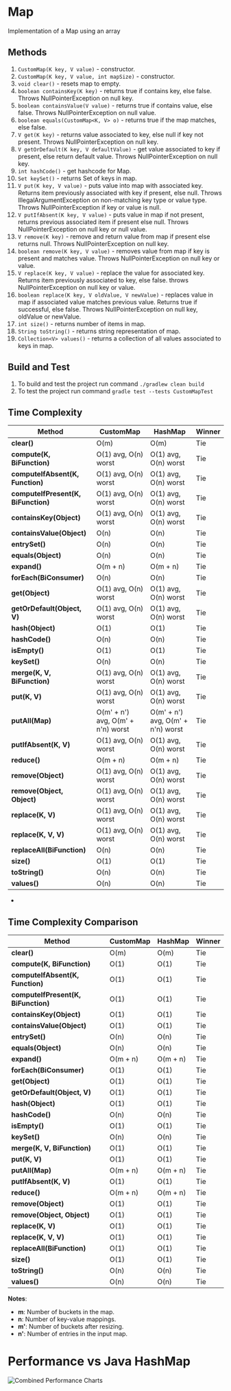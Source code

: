 # Map
Implementation of a Map using an array

## Methods
1. `CustomMap(K key, V value)` - constructor.
2. `CustomMap(K key, V value, int mapSize)` - constructor.
3. `void clear()` - resets map to empty.
4. `boolean containsKey(K key)` - returns true if contains key, else false. Throws NullPointerException on null key.
5. `boolean containsValue(V value)` - returns true if contains value, else false. Throws NullPointerException on null value.
6. `boolean equals(CustomMap<K, V> o)` - returns true if the map matches, else false.
7. `V get(K key)` - returns value associated to key, else null if key not present. Throws NullPointerException on null key. 
8. `V getOrDefault(K key, V defaultValue)` - get value associated to key if present, else return default value. Throws NullPointerException on null key.
9. `int hashCode()` - get hashcode for Map.
10. `Set keySet()` - returns Set of keys in map.
11. `V put(K key, V value)` - puts value into map with associated key. Returns item previously associated with key if present, else null. Throws IllegalArgumentException on non-matching key type or value type. Throws NullPointerException if key or value is null.
12. `V putIfAbsent(K key, V value)` - puts value in map if not present, returns previous associated item if present else null. Throws NullPointerException on null key or null value.
13. `V remove(K key)` - remove and return value from map if present else returns null. Throws NullPointerException on null key.
14. `boolean remove(K key, V value)` - removes value from map if key is present and matches value. Throws NullPointerException on null key or value.
15. `V replace(K key, V value)` - replace the value for associated key. Returns item previously associated to key, else false. throws NullPointerException on null key or value.
16. `boolean replace(K key, V oldValue, V newValue)` - replaces value in map if associated value matches previous value. Returns true if successful, else false. Throws NullPointerException on null key, oldValue or newValue.
17. `int size()` - returns number of items in map.
18. `String toString()` - returns string representation of map.
19. `Collection<V> values()` - returns a collection of all values associated to keys in map.

## Build and Test

1. To build and test the project run command `./gradlew clean build`
2. To test the project run command `gradle test --tests CustomMapTest`

## Time Complexity

| Method                              | CustomMap                         | HashMap                           | Winner |
|-------------------------------------|-----------------------------------|-----------------------------------|--------|
| **clear()**                         | O(m)                              | O(m)                              | Tie    |
| **compute(K, BiFunction)**          | O(1) avg, O(n) worst              | O(1) avg, O(n) worst              | Tie    |
| **computeIfAbsent(K, Function)**    | O(1) avg, O(n) worst              | O(1) avg, O(n) worst              | Tie    |
| **computeIfPresent(K, BiFunction)** | O(1) avg, O(n) worst              | O(1) avg, O(n) worst              | Tie    |
| **containsKey(Object)**             | O(1) avg, O(n) worst              | O(1) avg, O(n) worst              | Tie    |
| **containsValue(Object)**           | O(n)                              | O(n)                              | Tie    |
| **entrySet()**                      | O(n)                              | O(n)                              | Tie    |
| **equals(Object)**                  | O(n)                              | O(n)                              | Tie    |
| **expand()**                        | O(m + n)                          | O(m + n)                          | Tie    |
| **forEach(BiConsumer)**             | O(n)                              | O(n)                              | Tie    |
| **get(Object)**                     | O(1) avg, O(n) worst              | O(1) avg, O(n) worst              | Tie    |
| **getOrDefault(Object, V)**         | O(1) avg, O(n) worst              | O(1) avg, O(n) worst              | Tie    |
| **hash(Object)**                    | O(1)                              | O(1)                              | Tie    |
| **hashCode()**                      | O(n)                              | O(n)                              | Tie    |
| **isEmpty()**                       | O(1)                              | O(1)                              | Tie    |
| **keySet()**                        | O(n)                              | O(n)                              | Tie    |
| **merge(K, V, BiFunction)**         | O(1) avg, O(n) worst              | O(1) avg, O(n) worst              | Tie    |
| **put(K, V)**                       | O(1) avg, O(n) worst              | O(1) avg, O(n) worst              | Tie    |
| **putAll(Map)**                     | O(m' + n') avg, O(m' + n'n) worst | O(m' + n') avg, O(m' + n'n) worst | Tie    |
| **putIfAbsent(K, V)**               | O(1) avg, O(n) worst              | O(1) avg, O(n) worst              | Tie    |
| **reduce()**                        | O(m + n)                          | O(m + n)                          | Tie    |
| **remove(Object)**                  | O(1) avg, O(n) worst              | O(1) avg, O(n) worst              | Tie    |
| **remove(Object, Object)**          | O(1) avg, O(n) worst              | O(1) avg, O(n) worst              | Tie    |
| **replace(K, V)**                   | O(1) avg, O(n) worst              | O(1) avg, O(n) worst              | Tie    |
| **replace(K, V, V)**                | O(1) avg, O(n) worst              | O(1) avg, O(n) worst              | Tie    |
| **replaceAll(BiFunction)**          | O(n)                              | O(n)                              | Tie    |
| **size()**                          | O(1)                              | O(1)                              | Tie    |
| **toString()**                      | O(n)                              | O(n)                              | Tie    |
| **values()**                        | O(n)                              | O(n)                              | Tie    |
- 
## Time Complexity Comparison

| Method                              | CustomMap | HashMap  | Winner |
|-------------------------------------|-----------|----------|--------|
| **clear()**                         | O(m)      | O(m)     | Tie    |
| **compute(K, BiFunction)**          | O(1)      | O(1)     | Tie    |
| **computeIfAbsent(K, Function)**    | O(1)      | O(1)     | Tie    |
| **computeIfPresent(K, BiFunction)** | O(1)      | O(1)     | Tie    |
| **containsKey(Object)**             | O(1)      | O(1)     | Tie    |
| **containsValue(Object)**           | O(1)      | O(1)     | Tie    |
| **entrySet()**                      | O(n)      | O(n)     | Tie    |
| **equals(Object)**                  | O(n)      | O(n)     | Tie    |
| **expand()**                        | O(m + n)  | O(m + n) | Tie    |
| **forEach(BiConsumer)**             | O(1)      | O(1)     | Tie    |
| **get(Object)**                     | O(1)      | O(1)     | Tie    |
| **getOrDefault(Object, V)**         | O(1)      | O(1)     | Tie    |
| **hash(Object)**                    | O(1)      | O(1)     | Tie    |
| **hashCode()**                      | O(n)      | O(n)     | Tie    |
| **isEmpty()**                       | O(1)      | O(1)     | Tie    |
| **keySet()**                        | O(n)      | O(n)     | Tie    |
| **merge(K, V, BiFunction)**         | O(1)      | O(1)     | Tie    |
| **put(K, V)**                       | O(1)      | O(1)     | Tie    |
| **putAll(Map)**                     | O(m + n)  | O(m + n) | Tie    |
| **putIfAbsent(K, V)**               | O(1)      | O(1)     | Tie    |
| **reduce()**                        | O(m + n)  | O(m + n) | Tie    |
| **remove(Object)**                  | O(1)      | O(1)     | Tie    |
| **remove(Object, Object)**          | O(1)      | O(1)     | Tie    |
| **replace(K, V)**                   | O(1)      | O(1)     | Tie    |
| **replace(K, V, V)**                | O(1)      | O(1)     | Tie    |
| **replaceAll(BiFunction)**          | O(1)      | O(1)     | Tie    |
| **size()**                          | O(1)      | O(1)     | Tie    |
| **toString()**                      | O(n)      | O(n)     | Tie    |
| **values()**                        | O(n)      | O(n)     | Tie    |

**Notes**:
- **m**: Number of buckets in the map.
- **n**: Number of key-value mappings.
- **m'**: Number of buckets after resizing.
- **n'**: Number of entries in the input map.

# Performance vs Java HashMap

![Combined Performance Charts](PerformanceTesting/All_Map_Performance_Comparisons.png)